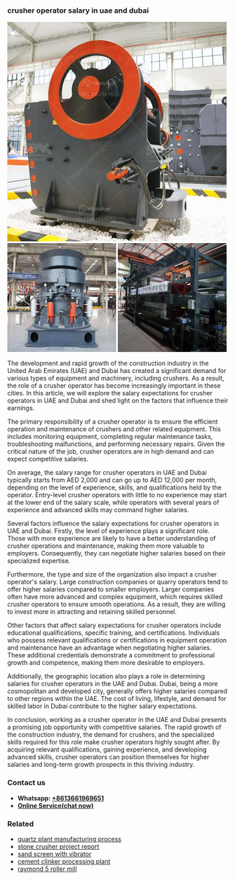 <h3>crusher operator salary in uae and dubai</h3><img src='1708332730.jpg' alt=''><p>The development and rapid growth of the construction industry in the United Arab Emirates (UAE) and Dubai has created a significant demand for various types of equipment and machinery, including crushers. As a result, the role of a crusher operator has become increasingly important in these cities. In this article, we will explore the salary expectations for crusher operators in UAE and Dubai and shed light on the factors that influence their earnings.</p><p>The primary responsibility of a crusher operator is to ensure the efficient operation and maintenance of crushers and other related equipment. This includes monitoring equipment, completing regular maintenance tasks, troubleshooting malfunctions, and performing necessary repairs. Given the critical nature of the job, crusher operators are in high demand and can expect competitive salaries.</p><p>On average, the salary range for crusher operators in UAE and Dubai typically starts from AED 2,000 and can go up to AED 12,000 per month, depending on the level of experience, skills, and qualifications held by the operator. Entry-level crusher operators with little to no experience may start at the lower end of the salary scale, while operators with several years of experience and advanced skills may command higher salaries.</p><p>Several factors influence the salary expectations for crusher operators in UAE and Dubai. Firstly, the level of experience plays a significant role. Those with more experience are likely to have a better understanding of crusher operations and maintenance, making them more valuable to employers. Consequently, they can negotiate higher salaries based on their specialized expertise.</p><p>Furthermore, the type and size of the organization also impact a crusher operator's salary. Large construction companies or quarry operators tend to offer higher salaries compared to smaller employers. Larger companies often have more advanced and complex equipment, which requires skilled crusher operators to ensure smooth operations. As a result, they are willing to invest more in attracting and retaining skilled personnel.</p><p>Other factors that affect salary expectations for crusher operators include educational qualifications, specific training, and certifications. Individuals who possess relevant qualifications or certifications in equipment operation and maintenance have an advantage when negotiating higher salaries. These additional credentials demonstrate a commitment to professional growth and competence, making them more desirable to employers.</p><p>Additionally, the geographic location also plays a role in determining salaries for crusher operators in the UAE and Dubai. Dubai, being a more cosmopolitan and developed city, generally offers higher salaries compared to other regions within the UAE. The cost of living, lifestyle, and demand for skilled labor in Dubai contribute to the higher salary expectations.</p><p>In conclusion, working as a crusher operator in the UAE and Dubai presents a promising job opportunity with competitive salaries. The rapid growth of the construction industry, the demand for crushers, and the specialized skills required for this role make crusher operators highly sought after. By acquiring relevant qualifications, gaining experience, and developing advanced skills, crusher operators can position themselves for higher salaries and long-term growth prospects in this thriving industry.</p><h3>Contact us</h3><ul><li><strong>Whatsapp:&nbsp;<a href="https://wa.me/8613661969651">+8613661969651</a></strong></li><li><a href="https://swt.shibang-china.com/?git&amp;zhl&amp;crusher operator salary in uae and dubai"><strong>Online Service(chat now)</strong></a></li></ul><h3>Related</h3><ul><li><a href='quartz plant manufacturing process.md'>quartz plant manufacturing process</a></li><li><a href='stone crusher project report.md'>stone crusher project report</a></li><li><a href='sand screen with vibrator.md'>sand screen with vibrator</a></li><li><a href='cement clinker processing plant.md'>cement clinker processing plant</a></li><li><a href='raymond 5 roller mill.md'>raymond 5 roller mill</a></li></ul>